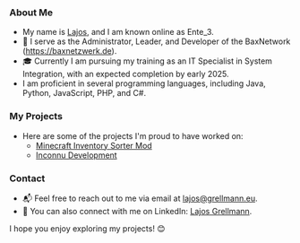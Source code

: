 ### About Me
- My name is [Lajos](https://lajos.grellmann.eu), and I am known online as Ente_3.
- 🚀 I serve as the Administrator, Leader, and Developer of the BaxNetwork (https://baxnetzwerk.de).
- 🎓 Currently I am pursuing my training as an IT Specialist in System Integration, with an expected completion by early 2025.
- I am proficient in several programming languages, including Java, Python, JavaScript, PHP, and C#.

### My Projects
- Here are some of the projects I'm proud to have worked on:
    - [Minecraft Inventory Sorter Mod](https://baxnetzwerk.de)
    - [Inconnu Development](https://builtbybit.com/creators/inconnu.261540)

### Contact
- 📬 Feel free to reach out to me via email at lajos@grellmann.eu.
- 💼 You can also connect with me on LinkedIn: [Lajos Grellmann](https://www.linkedin.com/in/lajos-grellmann/).

I hope you enjoy exploring my projects! 😊
